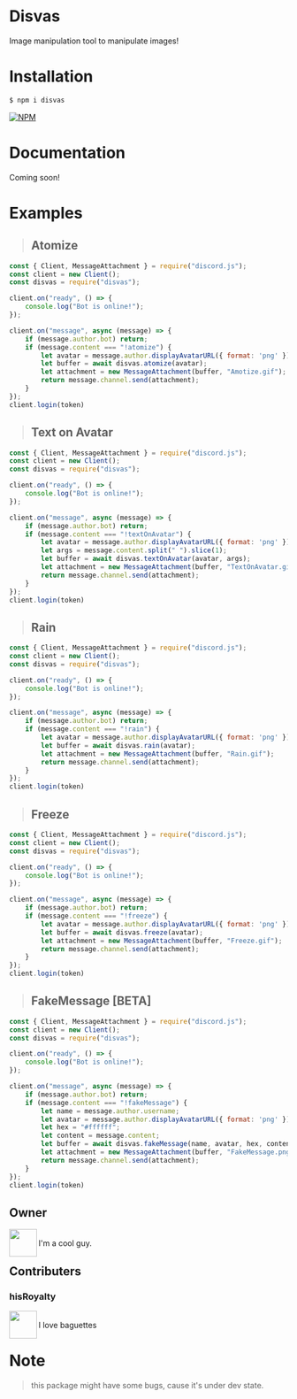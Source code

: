 # Disvas
Image manipulation tool to manipulate images!

# Installation
```sh
$ npm i disvas
```

[![NPM](https://nodei.co/npm/disvas.png)](https://nodei.co/npm/disvas/)

# Documentation
Coming soon!

# Examples
> ## Atomize
```js
const { Client, MessageAttachment } = require("discord.js");
const client = new Client();
const disvas = require("disvas");

client.on("ready", () => {
    console.log("Bot is online!");
});

client.on("message", async (message) => {
    if (message.author.bot) return;
    if (message.content === "!atomize") {
        let avatar = message.author.displayAvatarURL({ format: 'png' });
        let buffer = await disvas.atomize(avatar);
        let attachment = new MessageAttachment(buffer, "Amotize.gif");
        return message.channel.send(attachment);
    }
});
client.login(token)
```

> ## Text on Avatar
```js
const { Client, MessageAttachment } = require("discord.js");
const client = new Client();
const disvas = require("disvas");

client.on("ready", () => {
    console.log("Bot is online!");
});

client.on("message", async (message) => {
    if (message.author.bot) return;
    if (message.content === "!textOnAvatar") {
        let avatar = message.author.displayAvatarURL({ format: 'png' });
        let args = message.content.split(" ").slice(1);
        let buffer = await disvas.textOnAvatar(avatar, args);
        let attachment = new MessageAttachment(buffer, "TextOnAvatar.gif");
        return message.channel.send(attachment);
    }
});
client.login(token)
```

> ## Rain
```js
const { Client, MessageAttachment } = require("discord.js");
const client = new Client();
const disvas = require("disvas");

client.on("ready", () => {
    console.log("Bot is online!");
});

client.on("message", async (message) => {
    if (message.author.bot) return;
    if (message.content === "!rain") {
        let avatar = message.author.displayAvatarURL({ format: 'png' });
        let buffer = await disvas.rain(avatar);
        let attachment = new MessageAttachment(buffer, "Rain.gif");
        return message.channel.send(attachment);
    }
});
client.login(token)
```

> ## Freeze
```js
const { Client, MessageAttachment } = require("discord.js");
const client = new Client();
const disvas = require("disvas");

client.on("ready", () => {
    console.log("Bot is online!");
});

client.on("message", async (message) => {
    if (message.author.bot) return;
    if (message.content === "!freeze") {
        let avatar = message.author.displayAvatarURL({ format: 'png' });
        let buffer = await disvas.freeze(avatar);
        let attachment = new MessageAttachment(buffer, "Freeze.gif");
        return message.channel.send(attachment);
    }
});
client.login(token)
```

> ## FakeMessage [BETA]
```js
const { Client, MessageAttachment } = require("discord.js");
const client = new Client();
const disvas = require("disvas");

client.on("ready", () => {
    console.log("Bot is online!");
});

client.on("message", async (message) => {
    if (message.author.bot) return;
    if (message.content === "!fakeMessage") {
        let name = message.author.username;
        let avatar = message.author.displayAvatarURL({ format: 'png' });
        let hex = "#ffffff";
        let content = message.content;
        let buffer = await disvas.fakeMessage(name, avatar, hex, content);
        let attachment = new MessageAttachment(buffer, "FakeMessage.png");
        return message.channel.send(attachment);
    }
});
client.login(token)
```

## Owner

<img align="left" width="50" height="50" src="https://avatars.githubusercontent.com/u/78647871">
<br>
I'm a cool guy.

## Contributers
### hisRoyalty

<img align="left" width="50" height="50" src="https://avatars.githubusercontent.com/u/88897968">
<br>
I love baguettes

# Note
> this package might have some bugs, cause it's under dev state.
